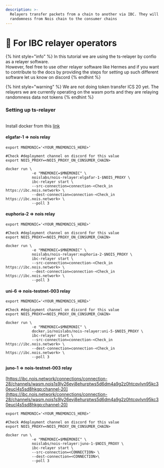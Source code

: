 ```yaml
---
description: >-
  Relayers transfer packets from a chain to another via IBC. They will ship the
  randomness from Nois chain to the consumer chains
---
```


# 🌉 For IBC relayer operators

{% hint style="info" %}
In this tutorial we are using the ts-relayer by confio as a relayer software.\
However, feel free to use other relayer software like Hermes and if you want to contribute to the docs by providing the steps for setting up such different software let us know on discord
{% endhint %}

{% hint style="warning" %}
We are not doing token transfer ICS 20 yet. The relayers we are currently operating on the wasm ports and they are relaying randomness data not tokens
{% endhint %}

### Setting up ts-relayer

\
Install docker from this [link](https://docs.docker.com/engine/install/ubuntu/)

#### &#x20;elgafar-1 => nois relay

```shell
export MNEMONIC='<YOUR_MNEMONICS_HERE>'

#Check #deployment channel on discord for this value
export NOIS_PROXY=<NOIS_PROXY_ON_CONSUMER_CHAIN>

docker run \
            -e "MNEMONIC=$MNEMONIC" \
            noislabs/nois-relayer:elgafar-1-$NOIS_PROXY \
            ibc-relayer start \
            --src-connection=connection-<Check_in https://ibc.nois.network> \
            --dest-connection=connection-<Check_in https://ibc.nois.network> \
            --poll 3
```

#### euphoria-2 => nois relay

```shell
export MNEMONIC='<YOUR_MNEMONICS_HERE>'

#Check #deployment channel on discord for this value
export NOIS_PROXY=<NOIS_PROXY_ON_CONSUMER_CHAIN>

docker run \
            -e "MNEMONIC=$MNEMONIC" \
            noislabs/nois-relayer:euphoria-2-$NOIS_PROXY \
            ibc-relayer start \
            --src-connection=connection-<Check_in https://ibc.nois.network> \
            --dest-connection=connection-<Check_in https://ibc.nois.network> \
            --poll 3
```

#### uni-6 => nois-testnet-003 relay

```shell
export MNEMONIC='<YOUR_MNEMONICS_HERE>'

#Check #deployment channel on discord for this value
export NOIS_PROXY=<NOIS_PROXY_ON_CONSUMER_CHAIN>

docker run \
            -e "MNEMONIC=$MNEMONIC" \
            docker.io/noislabs/nois-relayer:uni-5-$NOIS_PROXY \
            ibc-relayer start \
            --src-connection=connection-<Check_in https://ibc.nois.network> \
            --dest-connection=connection-<Check_in https://ibc.nois.network> \
            --poll 3
```

#### &#x20;juno-1 => nois-testnet-003 relay

[https://ibc.nois.network/connections/connection-28/channels/wasm.nois1s9ly26evj8ehurptws5d6dm4a9g2z0htcqvlvn95kc30eucl4s5sd8hkgp:channel-20](https://ibc.nois.network/connections/connection-28/channels/wasm.nois1s9ly26evj8ehurptws5d6dm4a9g2z0htcqvlvn95kc30eucl4s5sd8hkgp:channel-20)

```shell
export MNEMONIC='<YOUR_MNEMONICS_HERE>'

#Check #deployment channel on discord for this value
export NOIS_PROXY=<NOIS_PROXY_ON_CONSUMER_CHAIN>

docker run \
            -e "MNEMONIC=$MNEMONIC" \
            noislabs/nois-relayer:juno-1-$NOIS_PROXY \
            ibc-relayer start \
            --src-connection=<CONNECTION> \
            --dest-connection=<CONNECTION>\
            --poll 3
```
